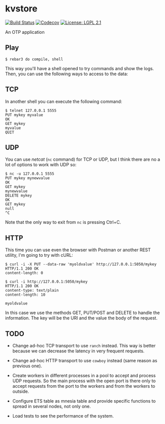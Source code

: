 kvstore
=====

[![Build Status](https://img.shields.io/travis/manuel-rubio/kvstore/master.svg)](https://travis-ci.org/manuel-rubio/kvstore)
[![Codecov](https://img.shields.io/codecov/c/github/manuel-rubio/kvstore.svg)](https://codecov.io/gh/manuel-rubio/kvstore)
[![License: LGPL 2.1](https://img.shields.io/github/license/manuel-rubio/kvstore.svg)](https://raw.githubusercontent.com/manuel-rubio/kvstore/LICENSE)

An OTP application

Play
----

    $ rebar3 do compile, shell

This way you'll have a shell opened to try commands and show the logs. Then,
you can use the following ways to access to the data:

TCP
---

In another shell you can execute the following command:

    $ telnet 127.0.0.1 5555
    PUT mykey myvalue
    OK
    GET mykey
    myvalue
    QUIT

UDP
---

You can use _netcat_ (`nc` command) for TCP or UDP, but I think there are no a
lot of options to work with UDP so:

    $ nc -u 127.0.0.1 5555
    PUT mykey mynewvalue
    OK
    GET mykey
    mynewvalue
    DELETE mykey
    OK
    GET mykey
    null
    ^C

Note that the only way to exit from `nc` is pressing Ctrl+C.

HTTP
----

This time you can use even the browser with Postman or another REST utility,
I'm going to try with cURL:

```
$ curl -i -X PUT --data-raw 'myoldvalue' http://127.0.0.1:5050/mykey
HTTP/1.1 200 OK
content-length: 0

$ curl -i http://127.0.0.1:5050/mykey
HTTP/1.1 200 OK
content-type: text/plain
content-length: 10

myoldvalue
```

In this case we use the methods GET, PUT/POST and DELETE to handle the
information. The key will be the URI and the value the body of the request.


TODO
----

- Change ad-hoc TCP transport to use `ranch` instead. This way is better because we can decrease the latency in very frequent requests.

- Change ad-hoc HTTP transport to use `cowboy` instead (same reason as previous one).

- Create workers in different processes in a pool to accept and process UDP requests. So the main process with the open port is there only to accept requests from the port to the workers and from the workers to outside.

- Configure ETS table as mnesia table and provide specific functions to spread in several nodes, not only one.

- Load tests to see the performance of the system.
